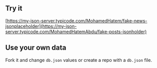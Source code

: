 ## Try it

[https://my-json-server.typicode.com/MohamedHatem/fake-news-jsonplaceholder](https://my-json-server.typicode.com/MohamedHatemAbdu/fake-posts-jsonholder)

## Use your own data

Fork it and change `db.json` values or create a repo with a `db.json` file.
